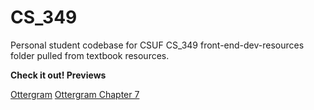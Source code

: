 # CS_349
Personal student codebase for CSUF CS_349
front-end-dev-resources folder pulled from textbook resources.

**Check it out! Previews**

[Ottergram](https://htmlpreview.github.io/?https://github.com/andrewngn13/CS_349/blob/master/ottergram/index.html)
[Ottergram Chapter 7](https://htmlpreview.github.io/?https://github.com/andrewngn13/CS_349/tree/master/ottergram-%20Ch7/index.html)
